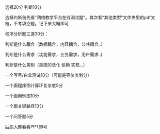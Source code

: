 选择20分 判断10分

选择判断首先看“网络教学平台在线测试题”。其次看“其他类型”文件夹里的pdf文档，不考填空题，记下来大概即可

程序分析题三道30分：

判断是什么耦合（数据耦合，内容耦合，公共耦合..）

判断是什么需求（功能需求，业务需求，用户需求..)

判断是什么类别（类图的泛化 依赖 实现...)

一个写黑/白盒测试10分（可能是等价类划分）

一个画程序图计算环复杂度5分

一个画用例图10分

一个画关键路径10分

一个问答题5分



后边大题看看PPT即可